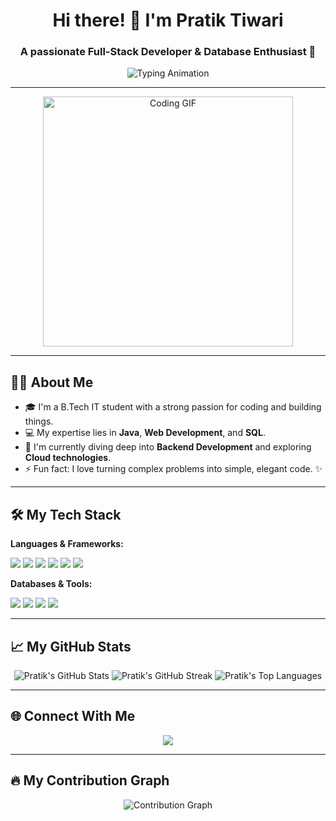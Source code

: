 <h1 align="center">Hi there! 👋 I'm Pratik Tiwari</h1>
<h3 align="center">A passionate Full-Stack Developer & Database Enthusiast 🚀</h3>

<p align="center">
  <img src="https://readme-typing-svg.herokuapp.com?font=Fira+Code&size=22&pause=1000&color=36BCF7&center=true&vCenter=true&width=435&lines=Java+Developer;Full+Stack+Web+Developer;Database+Enthusiast;Always+Learning+New+Things" alt="Typing Animation" />
</p>

---

<p align="center">
  <img src="https://media.giphy.com/media/qgQUggAC3Pfv687qPC/giphy.gif" width="400" alt="Coding GIF" />
</p>

---

## 👨‍💻 About Me

- 🎓 I'm a B.Tech IT student with a strong passion for coding and building things.
- 💻 My expertise lies in **Java**, **Web Development**, and **SQL**.
- 🌱 I'm currently diving deep into **Backend Development** and exploring **Cloud technologies**.
- ⚡ Fun fact: I love turning complex problems into simple, elegant code. ✨

---

## 🛠️ My Tech Stack

**Languages & Frameworks:**<br>
<p>
  <img src="https://img.shields.io/badge/Java-007396?style=for-the-badge&logo=java&logoColor=white" />
  <img src="https://img.shields.io/badge/Python-3776AB?style=for-the-badge&logo=python&logoColor=white" />
  <img src="https://img.shields.io/badge/JavaScript-F7DF1E?style=for-the-badge&logo=javascript&logoColor=black" />
  <img src="https://img.shields.io/badge/React-61DAFB?style=for-the-badge&logo=react&logoColor=black" />
  <img src="https://img.shields.io/badge/Node.js-339933?style=for-the-badge&logo=nodedotjs&logoColor=white" />
  <img src="https://img.shields.io/badge/Express.js-000000?style=for-the-badge&logo=express&logoColor=white" />
</p>

**Databases & Tools:**<br>
<p>
  <img src="https://img.shields.io/badge/MySQL-4479A1?style=for-the-badge&logo=mysql&logoColor=white" />
  <img src="https://img.shields.io/badge/MongoDB-47A248?style=for-the-badge&logo=mongodb&logoColor=white" />
  <img src="https://img.shields.io/badge/Postman-FF6C37?style=for-the-badge&logo=postman&logoColor=white" />
  <img src="https://img.shields.io/badge/Git-F05032?style=for-the-badge&logo=git&logoColor=white" />
</p>

---

## 📈 My GitHub Stats

<p align="center">
  <img src="https://github-readme-stats.vercel.app/api?username=pratiktiwari001&show_icons=true&theme=dark" alt="Pratik's GitHub Stats" />
  <img src="https://github-readme-streak-stats.herokuapp.com/?user=pratiktiwari001&theme=dark" alt="Pratik's GitHub Streak" />
  <img src="https://github-readme-stats.vercel.app/api/top-langs/?username=pratiktiwari001&layout=compact&theme=dark" alt="Pratik's Top Languages" />
</p>

---

## 🌐 Connect With Me

<p align="center">
  <a href="https://linkedin.com/in/tiwaripratik222" target="_blank">
    <img src="https://img.shields.io/badge/LinkedIn-%230A66C2.svg?&style=for-the-badge&logo=linkedin&logoColor=white" />
  </a>
  </p>

---

## 🔥 My Contribution Graph

<p align="center">
  <img src="https://github-readme-activity-graph.vercel.app/graph?username=pratiktiwari001&bg_color=1F222E&color=F8D866&line=F8D866&point=FFFFFF&area=true&hide_border=true" alt="Contribution Graph" />
</p>
